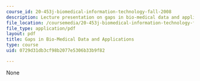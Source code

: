 ```yaml
---
course_id: 20-453j-biomedical-information-technology-fall-2008
description: Lecture presentation on gaps in bio-medical data and applications.
file_location: /coursemedia/20-453j-biomedical-information-technology-fall-2008/0729d31db3cf98b2077e5306b33b9f82_0909_hyu.pdf
file_type: application/pdf
layout: pdf
title: Gaps in Bio-Medical Data and Applications
type: course
uid: 0729d31db3cf98b2077e5306b33b9f82

---
```

None